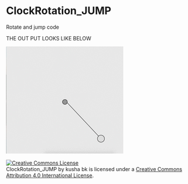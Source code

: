 # ClockRotation_JUMP
Rotate and jump code 

THE OUT PUT LOOKS LIKE BELOW


![alt tag](https://github.com/kusha-b-k/ClockRotation_JUMP/blob/master/rotation.gif)


<a rel="license" href="http://creativecommons.org/licenses/by/4.0/"><img alt="Creative Commons License" style="border-width:0" src="https://i.creativecommons.org/l/by/4.0/88x31.png" /></a><br /><span xmlns:dct="http://purl.org/dc/terms/" href="http://purl.org/dc/dcmitype/StillImage" property="dct:title" rel="dct:type">ClockRotation_JUMP</span> by <span xmlns:cc="http://creativecommons.org/ns#" property="cc:attributionName">kusha bk </span> is licensed under a <a rel="license" href="http://creativecommons.org/licenses/by/4.0/">Creative Commons Attribution 4.0 International License</a>.

